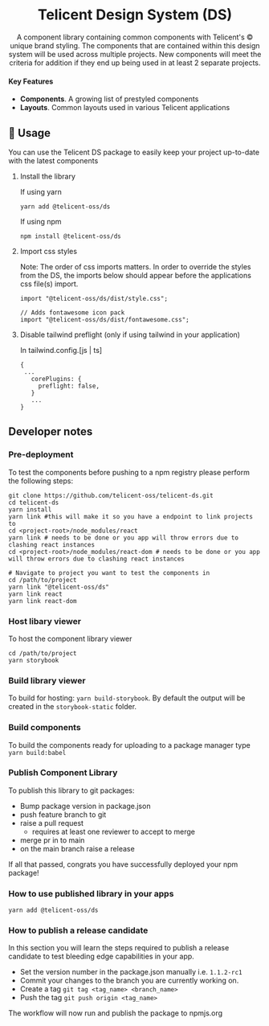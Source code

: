 <h1 align="center">
  Telicent Design System (DS)
</h1>

<p align="center">A component library containing common components with Telicent's &copy; unique brand styling. The components that are contained within this design system will be used across multiple projects. New components will meet the criteria for addition if they end up being used in at least 2 separate projects.</p>

#### Key Features

- **Components**. A growing list of prestyled components
- **Layouts**. Common layouts used in various Telicent applications

## 🌚 Usage

You can use the Telicent DS package to easily keep your project up-to-date with the latest components

1. Install the library

   If using yarn

   ```
   yarn add @telicent-oss/ds
   ```

   If using npm

   ```
   npm install @telicent-oss/ds
   ```

2. Import css styles

   Note: The order of css imports matters. In order to override the styles from
   the DS, the imports below should appear before the applications css file(s)
   import.

   ```
   import "@telicent-oss/ds/dist/style.css";

   // Adds fontawesome icon pack
   import "@telicent-oss/ds/dist/fontawesome.css";
   ```

3. Disable tailwind preflight (only if using tailwind in your application)

   In tailwind.config.[js | ts]

   ```
   {
    ...
      corePlugins: {
        preflight: false,
      }
      ...
   }
   ```

## Developer notes

### Pre-deployment

To test the components before pushing to a npm registry please perform the following steps:

```
git clone https://github.com/telicent-oss/telicent-ds.git
cd telicent-ds
yarn install
yarn link #this will make it so you have a endpoint to link projects to
cd <project-root>/node_modules/react
yarn link # needs to be done or you app will throw errors due to clashing react instances
cd <project-root>/node_modules/react-dom # needs to be done or you app will throw errors due to clashing react instances

# Navigate to project you want to test the components in
cd /path/to/project
yarn link "@telicent-oss/ds"
yarn link react
yarn link react-dom
```

### Host libary viewer

To host the component library viewer

```
cd /path/to/project
yarn storybook
```

### Build library viewer

To build for hosting: `yarn build-storybook`.
By default the output will be created in the `storybook-static` folder.

### Build components

To build the components ready for uploading to a package manager type `yarn build:babel`

### Publish Component Library

To publish this library to git packages:

- Bump package version in package.json
- push feature branch to git
- raise a pull request
  - requires at least one reviewer to accept to merge
- merge pr in to main
- on the main branch raise a release

If all that passed, congrats you have successfully deployed your npm package!

### How to use published library in your apps

`yarn add @telicent-oss/ds`

### How to publish a release candidate

In this section you will learn the steps required to publish a release candidate to test bleeding edge capabilities in your app.

- Set the version number in the package.json manually i.e. `1.1.2-rc1`
- Commit your changes to the branch you are currently working on.
- Create a tag `git tag <tag_name> <branch_name>`
- Push the tag `git push origin <tag_name>`

The workflow will now run and publish the package to npmjs.org
